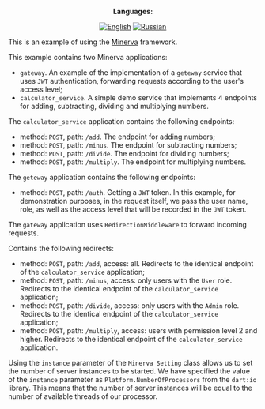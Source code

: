 <div align="center">

**Languages:**
  
[![English](https://img.shields.io/badge/Language-English-blue?style=?style=flat-square)](README.md)
[![Russian](https://img.shields.io/badge/Language-Russian-blue?style=?style=flat-square)](README.ru.md)

</div>

This is an example of using the [Minerva](https://github.com/GlebBatykov/minerva) framework.

This example contains two Minerva applications:

- `gateway`. An example of the implementation of a `geteway` service that uses `JWT` authentication, forwarding requests according to the user's access level;
- `calculator_service`. A simple demo service that implements 4 endpoints for adding, subtracting, dividing and multiplying numbers.

The `calculator_service` application contains the following endpoints:

- method: `POST`, path: `/add`. The endpoint for adding numbers;
- method: `POST`, path: `/minus`. The endpoint for subtracting numbers;
- method: `POST`, path: `/divide`. The endpoint for dividing numbers;
- method: `POST`, path: `/multiply`. The endpoint for multiplying numbers.

The `geteway` application contains the following endpoints:

- method: `POST`, path: `/auth`. Getting a `JWT` token. In this example, for demonstration purposes, in the request itself, we pass the user name, role, as well as the access level that will be recorded in the `JWT` token.

The `gateway` application uses `RedirectionMiddleware` to forward incoming requests.

Contains the following redirects:

- method: `POST`, path: `/add`, access: all. Redirects to the identical endpoint of the `calculator_service` application;
- method: `POST`, path: `/minus`, access: only users with the `User` role. Redirects to the identical endpoint of the `calculator_service` application;
- method: `POST`, path: `/divide`, access: only users with the `Admin` role. Redirects to the identical endpoint of the `calculator_service` application;
- method: `POST`, path: `/multiply`, access: users with permission level 2 and higher. Redirects to the identical endpoint of the `calculator_service` application.

Using the `instance` parameter of the `Minerva Setting` class allows us to set the number of server instances to be started. We have specified the value of the `instance` parameter as `Platform.NumberOfProcessors` from the `dart:io` library. This means that the number of server instances will be equal to the number of available threads of our processor.
